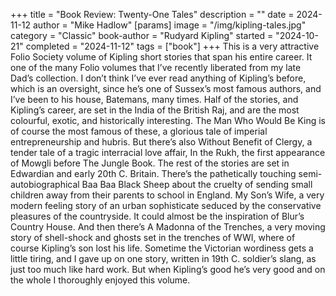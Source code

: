 +++
title = "Book Review: Twenty-One Tales"
description = ""
date = 2024-11-12
author = "Mike Hadlow"
[params]
    image = "/img/kipling-tales.jpg"
    category = "Classic"
    book-author = "Rudyard Kipling"
    started = "2024-10-21"
    completed = "2024-11-12"
    tags = ["book"]
+++
This is a very attractive Folio Society volume of Kipling short stories that span his entire career. It one of the many Folio volumes that I’ve recently liberated from my late Dad’s collection. I don’t think I’ve ever read anything of Kipling’s before, which is an oversight, since he’s one of Sussex’s most famous authors, and I’ve been to his house, Batemans, many times. Half of the stories, and Kipling’s career, are set in the India of the British Raj, and are the most colourful, exotic, and historically interesting. The Man Who Would Be King is of course the most famous of these, a glorious tale of imperial entrepreneurship and hubris. But there’s also Without Benefit of Clergy, a tender tale of a tragic interracial love affair, In the Rukh, the first appearance of Mowgli before The Jungle Book. The rest of the stories are set in Edwardian and early 20th C. Britain. There’s the pathetically touching semi-autobiographical Baa Baa Black Sheep about the cruelty of sending small children away from their parents to school in England. My Son’s Wife, a very modern feeling story of an urban sophisticate seduced by the conservative pleasures of the countryside. It could almost be the inspiration of Blur’s Country House. And then there’s A Madonna of the Trenches, a very moving story of shell-shock and ghosts set in the trenches of WWI, where of course Kipling’s son lost his life. Sometime the Victorian wordiness gets a little tiring, and I gave up on one story, written in 19th C. soldier’s slang, as just too much like hard work. But when Kipling’s good he’s very good and on the whole I thoroughly enjoyed this volume.
